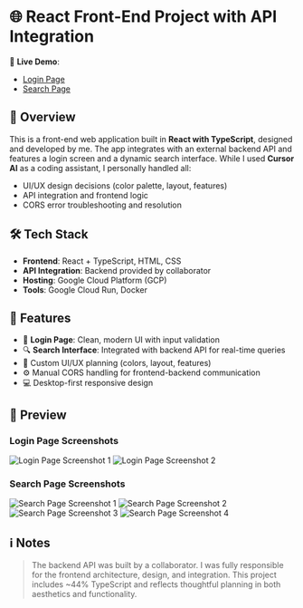 # 🌐 React Front-End Project with API Integration

🔗 **Live Demo**:
- [Login Page](https://financial-rag-ui-816029997450.us-central1.run.app/login)
- [Search Page](https://financial-rag-ui-816029997450.us-central1.run.app/search)

## 📌 Overview

This is a front-end web application built in **React with TypeScript**, designed and developed by me. The app integrates with an external backend API and features a login screen and a dynamic search interface. While I used **Cursor AI** as a coding assistant, I personally handled all:

- UI/UX design decisions (color palette, layout, features)
- API integration and frontend logic
- CORS error troubleshooting and resolution

## 🛠 Tech Stack
- **Frontend**: React + TypeScript, HTML, CSS
- **API Integration**: Backend provided by collaborator
- **Hosting**: Google Cloud Platform (GCP)
- **Tools**: Google Cloud Run, Docker

## 🚀 Features
- 🔐 **Login Page**: Clean, modern UI with input validation
- 🔍 **Search Interface**: Integrated with backend API for real-time queries
- 🧠 Custom UI/UX planning (colors, layout, features)
- ⚙️ Manual CORS handling for frontend-backend communication
- 💻 Desktop-first responsive design

## 📸 Preview

### Login Page Screenshots
![Login Page Screenshot 1](https://github.com/user-attachments/assets/aee9f8b0-676b-4ae0-80c3-6ceb32fc6c43)
![Login Page Screenshot 2](https://github.com/user-attachments/assets/6e520b18-af7f-4e46-9c54-2ae28dbc00c5)

### Search Page Screenshots
![Search Page Screenshot 1](https://github.com/user-attachments/assets/34bd80f8-b0a5-4805-bd33-d5ea5b1a2b29)
![Search Page Screenshot 2](https://github.com/user-attachments/assets/0fcce7bc-877c-4bdf-b3f3-116d5c8ee780)
![Search Page Screenshot 3](https://github.com/user-attachments/assets/8ac07476-651a-4476-b500-180317c7ab11)
![Search Page Screenshot 4](https://github.com/user-attachments/assets/1ff88b79-6f6d-4b47-8645-1367bfa8bfe9)

## ℹ️ Notes

> The backend API was built by a collaborator. I was fully responsible for the frontend architecture, design, and integration. This project includes ~44% TypeScript and reflects thoughtful planning in both aesthetics and functionality.

